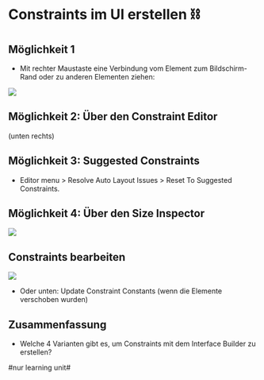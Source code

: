 # Constraints im UI erstellen ⛓️

## Möglichkeit 1

- Mit rechter Maustaste eine Verbindung vom Element zum Bildschirm-Rand oder zu anderen Elementen ziehen:

![][image-1]

## Möglichkeit 2: Über den Constraint Editor

(unten rechts)

## Möglichkeit 3: Suggested Constraints

- Editor menu \> Resolve Auto Layout Issues \> Reset To Suggested Constraints.

## Möglichkeit 4: Über den Size Inspector

![][image-2]

## Constraints bearbeiten

![][image-3]

- Oder unten: Update Constraint Constants (wenn die Elemente verschoben wurden)


## Zusammenfassung
- Welche 4 Varianten gibt es, um Constraints mit dem Interface Builder zu erstellen?

[image-1]:	assets/a27d24_da482e2b8bae4afeaffb2344caf3ff96~mv2.png
[image-2]:	assets/2-1.png
[image-3]:	assets/4c99cb_cdb47aae3a644a5ea977cbe1356fc7a2~mv2.png

#nur learning unit#